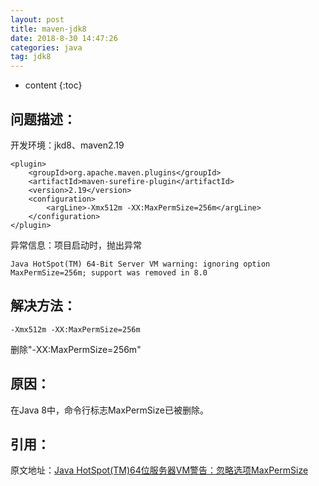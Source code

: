 ```yaml
---
layout: post
title: maven-jdk8
date: 2018-8-30 14:47:26
categories: java
tag: jdk8
---
```


* content
{:toc}


问题描述：
-----------------------------------------------------------------
开发环境：jkd8、maven2.19
```
<plugin>
	<groupId>org.apache.maven.plugins</groupId>
	<artifactId>maven-surefire-plugin</artifactId>
	<version>2.19</version>
	<configuration>
		<argLine>-Xmx512m -XX:MaxPermSize=256m</argLine>
	</configuration>
</plugin>
```

异常信息：项目启动时，抛出异常
```
Java HotSpot(TM) 64-Bit Server VM warning: ignoring option MaxPermSize=256m; support was removed in 8.0
```


解决方法：
-----------------------------------------------------------------
```
-Xmx512m -XX:MaxPermSize=256m
```
删除"-XX:MaxPermSize=256m"


原因：
-----------------------------------------------------------------
在Java 8中，命令行标志MaxPermSize已被删除。


引用：
-----------------------------------------------------------------
原文地址：[Java HotSpot(TM)64位服务器VM警告：忽略选项MaxPermSize](https://codeday.me/bug/20170701/32022.html)